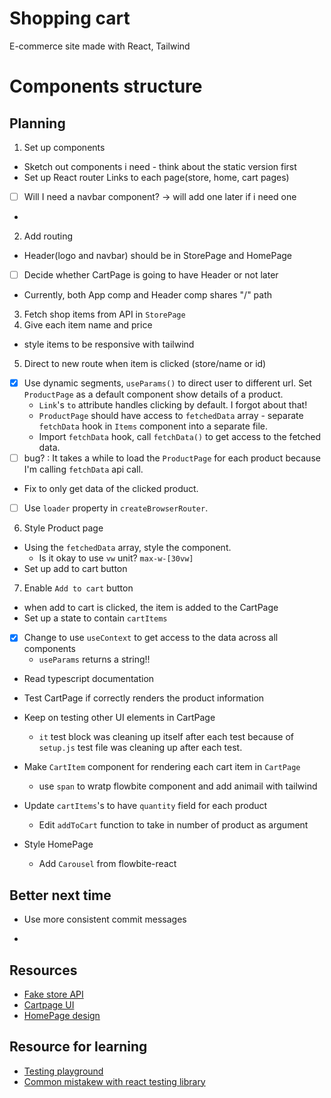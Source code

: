 # Shopping cart

E-commerce site made with React, Tailwind
# Components structure

## Planning

1. Set up components

- Sketch out components i need - think about the static version first
- Set up React router Links to each page(store, home, cart pages)
- [ ] Will I need a navbar component? -> will add one later if i need one
- 

2. Add routing

- Header(logo and navbar) should be in StorePage and HomePage 
- [ ] Decide whether CartPage is going to have Header or not later
- Currently, both App comp and Header comp shares "/" path 

3. Fetch shop items from API in `StorePage`
4. Give each item name and price 
- style items to be responsive with tailwind 

5. Direct to new route when item is clicked (store/name or id)
- [x] Use dynamic segments, `useParams()` to direct user to different url. Set `ProductPage` as a default component show details of a product. 
  - `Link`'s `to` attribute handles clicking by default. I forgot about that! 
  - `ProductPage` should have access to `fetchedData` array - separate `fetchData` hook in `Items` component into a separate file. 
  - Import `fetchData` hook, call `fetchData()` to get access to the fetched data. 
 - [ ] bug? : It takes a while to load the `ProductPage` for each product because I'm calling `fetchData` api call. 
 - Fix to only get data of the clicked product. 
 - [ ] Use `loader` property in `createBrowserRouter`. 

6. Style Product page 
- Using the `fetchedData` array, style the component. 
  - Is it okay to use `vw` unit? `max-w-[30vw]`
- Set up add to cart button 

7. Enable `Add to cart` button 
- when add to cart is clicked, the item is added to the CartPage 
- Set up a state to contain `cartItems`
- [x] Change to use `useContext` to get access to the data across all components
  - `useParams` returns a string!! 

- Read typescript documentation 
- Test CartPage if correctly renders the product information
- Keep on testing other UI elements in CartPage 
  - `it` test block was cleaning up itself after each test because of `setup.js` test file was cleaning up after each test. 
- Make `CartItem` component for rendering each cart item in `CartPage`
  - use `span` to wratp flowbite component and add animail with tailwind 

- Update `cartItems`'s to have `quantity` field for each product
  - Edit `addToCart` function to take in number of product as argument
 
- Style HomePage
  - Add `Carousel` from flowbite-react
## Better next time 

- Use more consistent commit messages 

- 
## Resources

- [Fake store API](https://github.com/keikaavousi/fake-store-api)
- [Cartpage UI](https://dribbble.com/shots/20785837-Ecommerce-minimal-Product-Page-UXUI)
- [HomePage design](https://dribbble.com/shots/19614098-Shopcart-E-Commerce-Product-Page)
## Resource for learning 
- [Testing playground]("https://testing-playground.com/")
- [Common mistakew with react testing library]("https://kentcdodds.com/blog/common-mistakes-with-react-testing-library#using-the-wrong-query")
